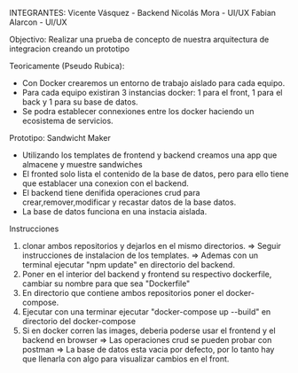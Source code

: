 INTEGRANTES:
Vicente Vásquez	- Backend
Nicolás Mora - UI/UX
Fabian Alarcon - UI/UX

Objectivo: 
Realizar una prueba de concepto de nuestra arquitectura de integracion creando un prototipo

Teoricamente (Pseudo Rubica):
- Con Docker crearemos un entorno de trabajo aislado para cada equipo.
- Para cada equipo existiran 3 instancias docker: 1 para el front, 1 para el back y 1 para su base de datos.
- Se podra establecer connexiones entre los docker haciendo un ecosistema de servicios.

Prototipo: Sandwicht Maker
- Utilizando los templates de frontend y backend creamos una app que almacene y muestre sandwiches
- El fronted solo lista el contenido de la base de datos, pero para ello tiene que establacer una conexion con el backend.
- El backend tiene denifida operaciones crud para crear,remover,modificar y recastar datos de la base datos.
- La base de datos funciona en una instacia aislada.

Instrucciones
1. clonar ambos repositorios y dejarlos en el mismo directorios.
  => Seguir instrucciones de instalacion de los templates.
  => Ademas con un terminal ejecutar "npm update" en directorio del backend.
2. Poner en el interior del backend y frontend su respectivo dockerfile, cambiar su nombre para que sea "Dockerfile"
3. En directorio que contiene ambos repositorios poner el docker-compose.
4. Ejecutar con una terminar ejecutar "docker-compose up --build" en directorio del docker-compose
5. Si en docker corren las images, deberia poderse usar el frontend y el backend en browser
  => Las operaciones crud se pueden probar con postman
  => La base de datos esta vacia por defecto, por lo tanto hay que llenarla con algo para visualizar cambios en el front.

